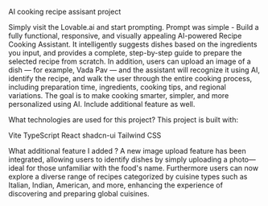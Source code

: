 AI cooking recipe assisant project 

Simply visit the Lovable.ai and start prompting.
Prompt was simple - Build a fully functional, responsive, and visually appealing AI-powered Recipe Cooking Assistant. 
It intelligently suggests dishes based on the ingredients you input, and provides a complete, step-by-step guide to prepare the selected recipe from scratch. 
In addition, users can upload an image of a dish — for example, Vada Pav —
and the assistant will recognize it using AI, identify the recipe, and walk the user through the entire cooking process, including preparation time, ingredients, cooking tips, and regional variations. The goal is to make cooking smarter, simpler, and more personalized using AI. Include additional feature as well. 

What technologies are used for this project?
This project is built with:

Vite
TypeScript
React
shadcn-ui
Tailwind CSS

What additional feature I added ?
A new image upload feature has been integrated, allowing users to identify dishes by simply uploading a photo—ideal for those unfamiliar with the food's name.
Furthermore users can now explore a diverse range of recipes categorized by cuisine types such as Italian, Indian, American, and more, enhancing the experience of discovering and preparing global cuisines.
